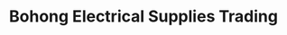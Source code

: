 ---
title: "Bohong Electrical Supplies Trading"
url: /manila/bohong-electrical-supplies-trading/
shop: electrical
---